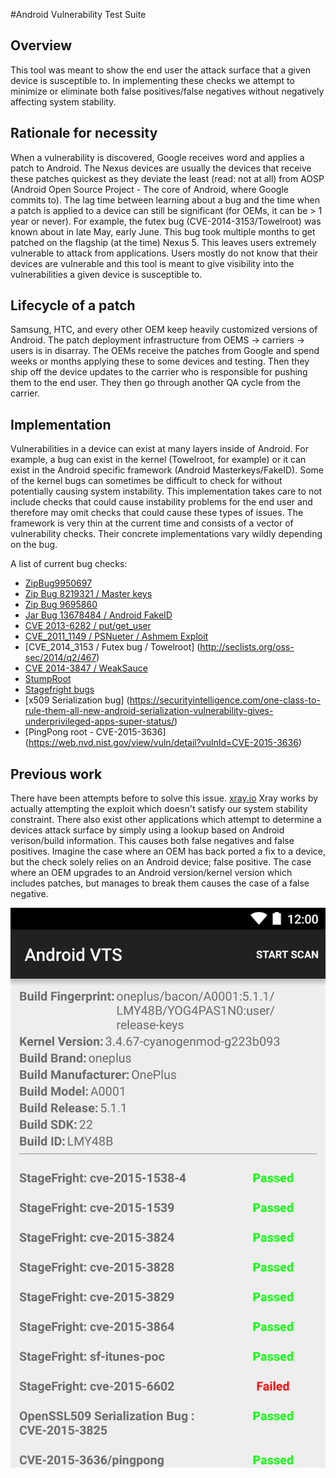 #Android Vulnerability Test Suite
## Overview
This tool was meant to show the end user the attack surface that a given device is susceptible to.  In implementing these checks we attempt to minimize or eliminate both false positives/false negatives without negatively affecting system stability.

## Rationale for necessity
When a vulnerability is discovered, Google receives word and applies a patch to Android.  The Nexus devices are usually the devices that receive these patches quickest as they deviate the least (read: not at all) from AOSP (Android Open Source Project - The core of Android, where Google commits to).  The lag time between learning about a bug and the time when a patch is applied to a device can still be significant (for OEMs, it can be > 1 year or never).  For example, the futex bug (CVE-2014-3153/Towelroot) was known about in late May, early June.  This bug took multiple months to get patched on the flagship (at the time) Nexus 5.  This leaves users extremely vulnerable to attack from applications.  Users mostly do not know that their devices are vulnerable and this tool is meant to give visibility into the vulnerabilities a given device is susceptible to.

## Lifecycle of a patch
Samsung, HTC, and every other OEM keep heavily customized versions of Android.  The patch deployment infrastructure from OEMS -> carriers -> users is in disarray.  The OEMs receive the patches from Google and spend weeks or months applying these to some devices and testing. Then they ship off the device updates to the carrier who is responsible for pushing them to the end user.  They then go through another QA cycle from the carrier.

## Implementation
Vulnerabilities in a device can exist at many layers inside of Android. For example, a bug can exist in the kernel (Towelroot, for example) or it can exist in the Android specific framework (Android Masterkeys/FakeID).  Some of the kernel bugs can sometimes be difficult to check for without potentially causing system instability.  This implementation takes care to not include checks that could cause instability problems for the end user and therefore may omit checks that could cause these types of issues.  The framework is very thin at the current time and consists of a vector of vulnerability checks.  Their concrete implementations vary wildly depending on the bug.


A list of current bug checks:
  - [ZipBug9950697](https://github.com/Fuzion24/AndroidZipArbitrage#android-bug-9950697)
  - [Zip Bug 8219321  / Master keys](https://github.com/Fuzion24/AndroidZipArbitrage#android-bug-8219321-aka-android-master-keys)
  - [Zip Bug 9695860](https://github.com/Fuzion24/AndroidZipArbitrage#android-bug-9695860)
  - [Jar Bug 13678484 / Android FakeID](https://bluebox.com/technical/android-fake-id-vulnerability/)
  - [CVE 2013-6282 / put/get_user](https://www.codeaurora.org/projects/security-advisories/missing-access-checks-putusergetuser-kernel-api-cve-2013-6282)
  - [CVE_2011_1149 / PSNueter / Ashmem Exploit](http://www.cvedetails.com/cve/CVE-2011-1149/)
  - [CVE_2014_3153 / Futex bug / Towelroot] (http://seclists.org/oss-sec/2014/q2/467)
  - [CVE 2014-3847 / WeakSauce](http://forum.xda-developers.com/showthread.php?t=2699089)
  - [StumpRoot](http://forum.xda-developers.com/lg-g3/orig-development/root-stump-root-lg-g3-sprint-verizon-t2850906)
  - [Stagefright bugs](https://blog.zimperium.com/the-latest-on-stagefright-cve-2015-1538-exploit-is-now-available-for-testing-purposes/)
  - [x509 Serialization bug] (https://securityintelligence.com/one-class-to-rule-them-all-new-android-serialization-vulnerability-gives-underprivileged-apps-super-status/)
  - [PingPong root - CVE-2015-3636] (https://web.nvd.nist.gov/view/vuln/detail?vulnId=CVE-2015-3636)

## Previous work
There have been attempts before to solve this issue. [xray.io](http://www.xray.io/)  Xray works by actually attempting the exploit which doesn't satisfy our system stability constraint. There also exist other applications which attempt to determine a devices attack surface by simply using a lookup based on Android verison/build information.  This causes both false negatives and false positives.  Imagine the case where an OEM has back ported a fix to a device, but the check solely relies on an Android device; false positive.  The case where an OEM upgrades to an Android version/kernel version which includes patches, but manages to break them causes the case of a false negative.

![Device Vulnerability Screenshot](screenshots/screenshot.png)
